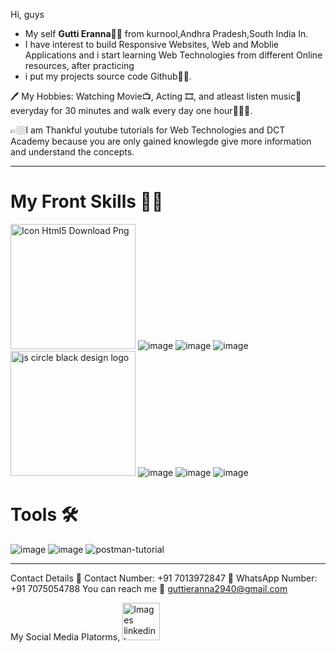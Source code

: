 Hi, guys 

*  My self <b>Gutti Eranna</b>👨‍💻 from kurnool,Andhra Pradesh,South India In.
*  I have interest to build Responsive Websites, Web and Moblie Applications and i start learning Web Technologies from different Online resources, after practicing
*  i put my projects source code Github🕴🏿.

🖊 My Hobbies: Watching Movie📺, Acting 🎞, and atleast listen music🎼 everyday for 30 minutes and walk every day one hour🚶🏿‍♂️.

👉🏼I am Thankful youtube tutorials for Web Technologies and DCT Academy because you are only gained knowlegde give more information and understand the concepts.

<hr>

<h1>My Front Skills 🤟🏿</h1>

<a href="https://www.freeiconspng.com/img/12121" title="Image from freeiconspng.com"><img src="https://www.freeiconspng.com/uploads/html5-icon-5.png" width="200"  alt="Icon Html5 Download Png" /></a>
![image](https://user-images.githubusercontent.com/81354309/154429603-b317ca3d-e277-4e22-8f90-5b575ef5113c.png)
![image](https://user-images.githubusercontent.com/81354309/154428401-a4eeb84f-c525-4152-ba04-2bb473e40604.png)
![image](https://user-images.githubusercontent.com/81354309/154429271-c8fa6666-4cf9-4295-9447-8db4cddb7471.png)
<a href="https://www.freepnglogos.com/pics/javascript" title="Image from freepnglogos.com"><img src="https://www.freepnglogos.com/uploads/javascript/js-circle-black-design-logo-30.png" width="200" alt="js circle black design logo" /></a>
  ![image](https://user-images.githubusercontent.com/81354309/154426959-df29ce0e-4fd2-41a9-9888-e84fd2ed5d9f.png)
  ![image](https://user-images.githubusercontent.com/81354309/154427432-031f0e4b-36f8-4d68-b2fb-34a2a962149c.png)
  ![image](https://user-images.githubusercontent.com/81354309/154427667-dbb853ec-2463-4246-9f16-ef9c34f29bb6.png)

<h1>Tools 🛠</h1>

![image](https://user-images.githubusercontent.com/81354309/154430157-b177bafe-655f-45a4-ae56-0975c01ac137.png)
![image](https://user-images.githubusercontent.com/81354309/154430437-3c351a41-0428-441b-8ff6-23937b725561.png)
![postman-tutorial](https://user-images.githubusercontent.com/81354309/154430572-0bb94e98-e56d-4694-ab8d-8305a099e2c4.png)

<hr>


Contact Details
 📲 Contact Number: +91 7013972847
 📲 WhatsApp Number: +91 7075054788
 You can reach me 📧 guttieranna2940@gmail.com
 
 My Social Media Platorms,
         <a href="https://www.freeiconspng.com/img/2041" title="Image from freeiconspng.com"><img src="https://www.freeiconspng.com/uploads/images-linkedin-logo-png-page-4-18.png" width="60" alt="Images linkedin logo png page 4" /></a>

 
 














